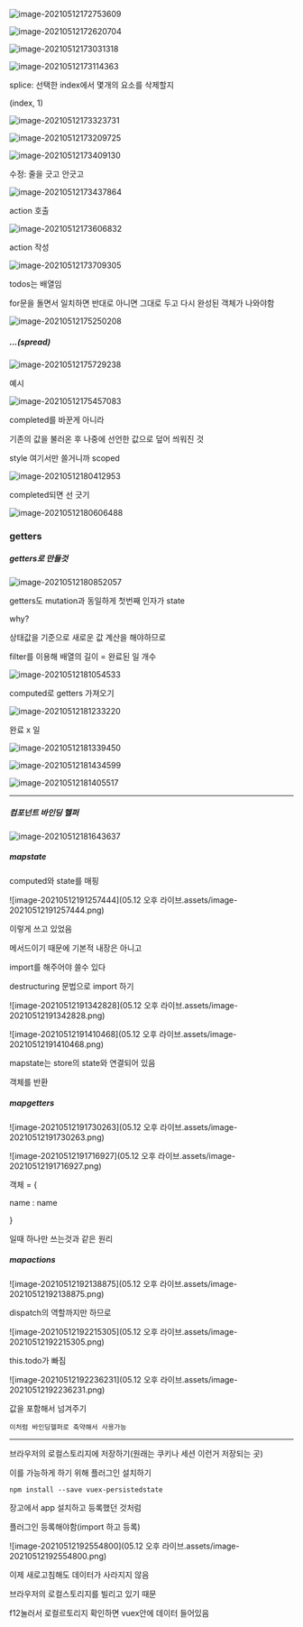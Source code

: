![image-20210512172753609](C:\Users\na0i\AppData\Roaming\Typora\typora-user-images\image-20210512172753609.png)

![image-20210512172620704](C:\Users\na0i\AppData\Roaming\Typora\typora-user-images\image-20210512172620704.png)



![image-20210512173031318](C:\Users\na0i\AppData\Roaming\Typora\typora-user-images\image-20210512173031318.png)

![image-20210512173114363](C:\Users\na0i\AppData\Roaming\Typora\typora-user-images\image-20210512173114363.png)



splice: 선택한 index에서 몇개의 요소를 삭제할지

(index, 1)

![image-20210512173323731](C:\Users\na0i\AppData\Roaming\Typora\typora-user-images\image-20210512173323731.png)

![image-20210512173209725](C:\Users\na0i\AppData\Roaming\Typora\typora-user-images\image-20210512173209725.png)



![image-20210512173409130](C:\Users\na0i\AppData\Roaming\Typora\typora-user-images\image-20210512173409130.png)





수정: 줄을 긋고 안긋고

![image-20210512173437864](C:\Users\na0i\AppData\Roaming\Typora\typora-user-images\image-20210512173437864.png)



action 호출

![image-20210512173606832](C:\Users\na0i\AppData\Roaming\Typora\typora-user-images\image-20210512173606832.png)



action 작성

![image-20210512173709305](C:\Users\na0i\AppData\Roaming\Typora\typora-user-images\image-20210512173709305.png)



todos는 배열임

for문을 돌면서 일치하면 반대로 아니면 그대로 두고 다시 완성된 객체가 나와야함

![image-20210512175250208](C:\Users\na0i\AppData\Roaming\Typora\typora-user-images\image-20210512175250208.png)





##### ...(spread)

![image-20210512175729238](C:\Users\na0i\AppData\Roaming\Typora\typora-user-images\image-20210512175729238.png)

예시

![image-20210512175457083](C:\Users\na0i\AppData\Roaming\Typora\typora-user-images\image-20210512175457083.png)

completed를 바꾼게 아니라

기존의 값을 불러온 후 나중에 선언한 값으로 덮어 씌워진 것





style 여기서만 쓸거니까 scoped

![image-20210512180412953](C:\Users\na0i\AppData\Roaming\Typora\typora-user-images\image-20210512180412953.png)

completed되면 선 긋기

![image-20210512180606488](C:\Users\na0i\AppData\Roaming\Typora\typora-user-images\image-20210512180606488.png)



### getters



##### getters로 만들것

![image-20210512180852057](C:\Users\na0i\AppData\Roaming\Typora\typora-user-images\image-20210512180852057.png)



getters도 mutation과 동일하게 첫번째 인자가 state

why?

상태값을 기준으로 새로운 값 계산을 해야하므로



filter를 이용해 배열의 길이 = 완료된 일 개수

![image-20210512181054533](C:\Users\na0i\AppData\Roaming\Typora\typora-user-images\image-20210512181054533.png)



computed로 getters 가져오기

![image-20210512181233220](C:\Users\na0i\AppData\Roaming\Typora\typora-user-images\image-20210512181233220.png)





완료 x 일

![image-20210512181339450](C:\Users\na0i\AppData\Roaming\Typora\typora-user-images\image-20210512181339450.png)



![image-20210512181434599](C:\Users\na0i\AppData\Roaming\Typora\typora-user-images\image-20210512181434599.png)

![image-20210512181405517](C:\Users\na0i\AppData\Roaming\Typora\typora-user-images\image-20210512181405517.png)



--------------



##### 컴포넌트 바인딩 헬퍼

![image-20210512181643637](C:\Users\na0i\AppData\Roaming\Typora\typora-user-images\image-20210512181643637.png)





##### mapstate

computed와 state를 매핑

![image-20210512191257444](05.12 오후 라이브.assets/image-20210512191257444.png)

이렇게 쓰고 있었음



메서드이기 때문에 기본적 내장은 아니고

import를 해주어야 쓸수 있다

destructuring 문법으로 import 하기

![image-20210512191342828](05.12 오후 라이브.assets/image-20210512191342828.png)



![image-20210512191410468](05.12 오후 라이브.assets/image-20210512191410468.png)

mapstate는 store의 state와 연결되어 있음

객체를 반환



##### mapgetters

![image-20210512191730263](05.12 오후 라이브.assets/image-20210512191730263.png)

![image-20210512191716927](05.12 오후 라이브.assets/image-20210512191716927.png)

객체 = {

 name : name 

}

일때 하나만 쓰는것과 같은 원리





##### mapactions

![image-20210512192138875](05.12 오후 라이브.assets/image-20210512192138875.png)



dispatch의 역할까지만 하므로

![image-20210512192215305](05.12 오후 라이브.assets/image-20210512192215305.png)

this.todo가 빠짐



![image-20210512192236231](05.12 오후 라이브.assets/image-20210512192236231.png)

값을 포함해서 넘겨주기



`이처럼 바인딩헬퍼로 축약해서 사용가능`



-------

브라우저의 로컬스토리지에 저장하기(원래는 쿠키나 세션 이런거 저장되는 곳)

이를 가능하게 하기 위해 플러그인 설치하기

```
npm install --save vuex-persistedstate
```



장고에서 app 설치하고 등록했던 것처럼

플러그인 등록해야함(import 하고 등록)

![image-20210512192554800](05.12 오후 라이브.assets/image-20210512192554800.png)





이제 새로고침해도 데이터가 사라지지 않음

브라우저의 로컬스토리지를 빌리고 있기 때문

f12눌러서 로컬르토리지 확인하면 vuex안에 데이터 들어있음